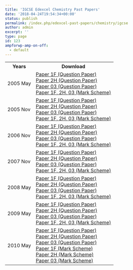 ```yaml
---
title: 'IGCSE Edexcel Chemistry Past Papers'
date: '2018-04-24T19:54:34+00:00'
status: publish
permalink: /index.php/edexcel-past-papers/chemistry/igcse
author: admin
excerpt: ''
type: page
id: 123
ampforwp-amp-on-off:
  - default
---
```


<table class="table" style="width: 100%;">
<tbody>
<tr>
<th>Years</th>
<th>Download</th>
</tr>
<tr>
<td>2005 May</td>
<td>
    <a href="https://www.dropbox.com/s/hgi8pduzt0sxecl/4335-1F.pdf?dl=1">Paper 1F (Question Paper)</a><br />
    <a href="https://www.dropbox.com/s/3vypwvhjcsapfpz/4335-2H.pdf?dl=1">Paper 2H (Question Paper)</a><br />
    <a href="https://www.dropbox.com/s/9toc4np5h88ovvj/4335-03.pdf?dl=1">Paper 03 (Question Paper)</a><br />
    <a href="https://www.dropbox.com/s/7rbndqu094yhqtx/IGCSE%20Chemistry%204335.pdf?dl=1">Paper 1F, 2H, 03 (Mark Scheme)</a></td>
</tr>
<tr>
<td>2005 Nov</td>
<td>
    <a href="https://www.dropbox.com/s/1vvtmnfc1pproip/4335-1F.pdf?dl=1">Paper 1F (Question Paper)</a><br />
    <a href="https://www.dropbox.com/s/6h3lb4t22ljhr9f/4335-2H.pdf?dl=1">Paper 2H (Question Paper)</a><br />
    <a href="https://www.dropbox.com/s/092oiag1crqcati/4335-03.pdf?dl=1">Paper 03 (Question Paper)</a><br />
    <a href="https://www.dropbox.com/s/f21fhrjnh8adr9i/IGCSE%20Chemistry%204335%20Mark%20Scheme%20Nov%2005%20FINAL.pdf?dl=1">Paper 1F, 2H, 03 (Mark Scheme)</a></td>
</tr>
<tr>
<td>2006 Nov</td>
<td>
    <a href="https://www.dropbox.com/s/n4djrx42q376tj8/4335-1F.pdf?dl=1">Paper 1F (Question Paper)</a><br />
    <a href="https://www.dropbox.com/s/6e8ppvu3fjl721t/4335-2H.pdf?dl=1">Paper 2H (Question Paper)</a><br />
    <a href="https://www.dropbox.com/s/5j7220saiud7yht/4335-03.pdf?dl=1">Paper 03 (Question Paper)</a><br />
    <a href="https://www.dropbox.com/s/6ryu0huep5v3nce/4335_IGCSE_Chemistry_msc_20070104.pdf?dl=1">Paper 1F, 2H, 03 (Mark Scheme)</a></td>
</tr>
<tr>
<td>2007 Nov</td>
<td>
    <a href="https://www.dropbox.com/s/5wu7ude376gvori/4335-1F.pdf?dl=1">Paper 1F (Question Paper)</a><br />
    <a href="https://www.dropbox.com/s/o7s8kec6bnvyvcg/4335-2H.pdf?dl=1">Paper 2H (Question Paper)</a><br />
    <a href="https://www.dropbox.com/s/60629f2ccq40vyf/4335-03.pdf?dl=1">Paper 03 (Question Paper)</a><br />
    <a href="https://www.dropbox.com/s/65adtbtt5lxztd5/4335_IGCSE_Chemistry_msc_20080110.pdf?dl=1">Paper 1F, 2H, 03 (Mark Scheme)</a></td>
</tr>
<tr>
<td>2008 May</td>
<td>
    <a href="https://www.dropbox.com/s/mrwiji3yzwet5c0/4335-1F.pdf?dl=1">Paper 1F (Question Paper)</a><br />
    <a href="https://www.dropbox.com/s/e30008lnhvvcibd/4335-2H.pdf?dl=1">Paper 2H (Question Paper)</a><br />
    <a href="https://www.dropbox.com/s/k5ab3xqo8dk0c6o/4335-03.pdf?dl=1">Paper 03 (Question Paper)</a><br />
    <a href="https://www.dropbox.com/s/usjmsges1ongsd7/4335_IGCSE_Chemistry_msc_20080807_UG020251.pdf?dl=1">Paper 1F, 2H, 03 (Mark Scheme)</a></td>
</tr>
<tr>
<td>2009 May</td>
<td>
    <a href="https://www.dropbox.com/s/e4pfc64d1k92xnz/4335-1F%20Chemistry.pdf?dl=1">Paper 1F (Question Paper)</a><br />
    <a href="https://www.dropbox.com/s/swfo6cji9oxee6e/4335-2H%20Chemistry.pdf?dl=1">Paper 2H (Question Paper)</a><br />
    <a href="https://www.dropbox.com/s/0t5l1631997kvyf/4335-03%20%26%204437-08%20Chemistry.pdf?dl=1">Paper 03 (Question Paper)</a><br />
    <a href="https://www.dropbox.com/s/2d8hwfwxuv8kdkz/4335_IGCSE_Chemistry_msc_20090717_UG021456.pdf?dl=1">Paper 1F, 2H, 03 (Mark Scheme)</a></td>
</tr>
<tr>
<td>2010 May</td>
<td>
    <a href="https://www.dropbox.com/s/rfxjddx2bj7ffls/4335_1F_que_20100609.pdf?dl=1">Paper 1F (Question Paper)</a><br />
    <a href="https://www.dropbox.com/s/ov7i0cliqh4dhgl/4335_2H_que_20100609.pdf?dl=1">Paper 2H (Question Paper)</a><br />
    <a href="https://www.dropbox.com/s/ah8oznusrv8dzei/4335_03_que_20100528.pdf?dl=1">Paper 03 (Question Paper)</a><br />
    <a href="https://www.dropbox.com/s/q2ledmqbxfc0d52/4335_1F_msc_20100715.pdf?dl=1">Paper 1F (Mark Scheme)</a><br />
    <a href="https://www.dropbox.com/s/ufpe2wqnph5fzve/4335_2H_msc_20100715.pdf?dl=1">Paper 2H (Mark Scheme)</a><br />
    <a href="https://www.dropbox.com/s/p7tgeh2gnmf35nw/4335_03_msc_20100715.pdf?dl=1">Paper 03 (Mark Scheme)</a></td>
</tr>
</tbody>
</table>
